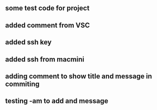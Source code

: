 ## some test code for project
## added comment from VSC
## added ssh key
## added ssh from macmini
## adding comment to show title and message in commiting
## testing -am to add and message